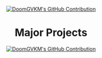<p align="center">
  <a href="https://github.com/DoomGVKM">
    <img src="https://github-readme-stats.vercel.app/api?username=DoomGVKM&show_icons=true&theme=one_dark_pro" alt="DoomGVKM's GitHub Contribution"/>
  </a>
</p>

<h1 align="center">
  Major Projects
</h1>

<p align="center">
  <a href="https://github.com/DoomGVKM/DNML">
    <img src="https://github-readme-stats.vercel.app/api/pin/?username=DoomGVKM&repo=Protium&theme=one_dark_pro" alt="DoomGVKM's GitHub Contribution"/>
  </a
</p>
